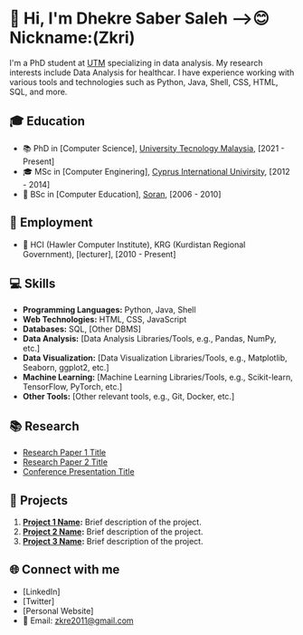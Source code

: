 

# 👋 Hi, I'm Dhekre Saber Saleh -->😊 Nickname:(Zkri)

I'm a PhD student at [UTM](https://www.utm.my/) specializing in data analysis. My research interests include Data Analysis for healthcar. I have experience working with various tools and technologies such as Python, Java, Shell, CSS, HTML, SQL, and more.

## 🎓 Education

- 📚 PhD in [Computer Science], [University Tecnology Malaysia](https://www.utm.my/), [2021 - Present]
- 🎓 MSc in [Computer Enginering], [Cyprus International Univirsity](http://www.ciu.edu.tr/en), [2012 - 2014]
- 📜 BSc in [Computer Education], [Soran](https://www.soran.edu.iq/), [2006 - 2010]

## 💼 Employment

- 🏢 HCI (Hawler Computer Institute), KRG (Kurdistan Regional Government), [lecturer], [2010 - Present]

## 💻 Skills

- **Programming Languages:** Python, Java, Shell
- **Web Technologies:** HTML, CSS, JavaScript
- **Databases:** SQL, [Other DBMS]
- **Data Analysis:** [Data Analysis Libraries/Tools, e.g., Pandas, NumPy, etc.]
- **Data Visualization:** [Data Visualization Libraries/Tools, e.g., Matplotlib, Seaborn, ggplot2, etc.]
- **Machine Learning:** [Machine Learning Libraries/Tools, e.g., Scikit-learn, TensorFlow, PyTorch, etc.]
- **Other Tools:** [Other relevant tools, e.g., Git, Docker, etc.]

## 📚 Research

- [Research Paper 1 Title](link-to-paper)
- [Research Paper 2 Title](link-to-paper)
- [Conference Presentation Title](link-to-presentation)

## 📂 Projects

1. **[Project 1 Name](link-to-repo):** Brief description of the project.
2. **[Project 2 Name](link-to-repo):** Brief description of the project.
3. **[Project 3 Name](link-to-repo):** Brief description of the project.

## 🌐 Connect with me

- [LinkedIn]
- [Twitter]
- [Personal Website]
- 📧 Email: zkre2011@gmail.com


